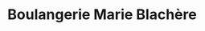 ---
title: "Boulangerie Marie Blachère"
url: /saint-egreve/boulangerie-marie-blachere/
shop: Bäckerei
---